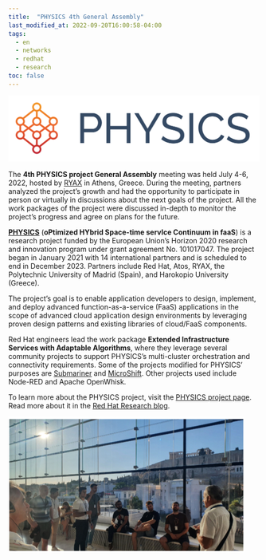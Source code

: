 ```yaml
---
title:  "PHYSICS 4th General Assembly"
last_modified_at: 2022-09-20T16:00:58-04:00
tags:
  - en
  - networks
  - redhat
  - research
toc: false
---
```


[![](/assets/images/posts/2022-09-20-physics-ga4/1.png)](/physics)

The **4th PHYSICS project General Assembly** meeting was held July 4-6, 2022, hosted by [RYAX](https://ryax.tech/) in Athens, Greece. During the meeting, partners analyzed the project’s growth and had the opportunity to participate in person or virtually in discussions about the next goals of the project. All the work packages of the project were discussed in-depth to monitor the project’s progress and agree on plans for the future.

[**PHYSICS**](/physics) (**oPtimized HYbrid Space-time servIce Continuum in faaS**) is a research project funded by the European Union’s Horizon 2020 research and innovation program under grant agreement No. 101017047. The project began in January 2021 with 14 international partners and is scheduled to end in December 2023. Partners include Red Hat, Atos, RYAX, the Polytechnic University of Madrid (Spain), and Harokopio University (Greece).

The project’s goal is to enable application developers to design, implement, and deploy advanced function-as-a-service (FaaS) applications in the scope of advanced cloud application design environments by leveraging proven design patterns and existing libraries of cloud/FaaS components.

Red Hat engineers lead the work package **Extended Infrastructure Services with Adaptable Algorithms**, where they leverage several community projects to support PHYSICS’s multi-cluster orchestration and connectivity requirements. Some of the projects modified for PHYSICS’ purposes are [Submariner](https://github.com/submariner-io/submariner) and [MicroShift](https://github.com/openshift/microshift). Other projects used include Node-RED and Apache OpenWhisk.

To learn more about the PHYSICS project, visit the [PHYSICS project page](https://physics-faas.eu/). Read more about it in the [Red Hat Research blog](https://research.redhat.com/blog/2022/09/20/physics-4th-general-assembly-held/).

![](/assets/images/posts/2022-09-20-physics-ga4/2.png)